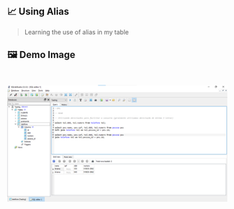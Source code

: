 ## 📈 Using Alias

> Learning the use of alias in my table

## 🖼 Demo Image 

<br>

![01](https://github.com/ArthurEstevan/Entra21_Class_Relational_Bank/blob/main/Class_03/03-DML-Simplificando-Consultar-Com-Alias/3.png)
